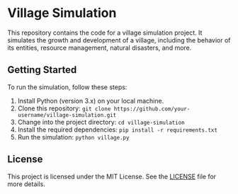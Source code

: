 # Village Simulation

This repository contains the code for a village simulation project. It simulates the growth and development of a village, including the behavior of its entities, resource management, natural disasters, and more.

## Getting Started

To run the simulation, follow these steps:

1. Install Python (version 3.x) on your local machine.
2. Clone this repository: `git clone https://github.com/your-username/village-simulation.git`
3. Change into the project directory: `cd village-simulation`
4. Install the required dependencies: `pip install -r requirements.txt`
5. Run the simulation: `python village.py`

## License

This project is licensed under the MIT License. See the [LICENSE](LICENSE) file for more details.
